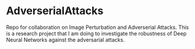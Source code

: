 # AdverserialAttacks
Repo for collaboration on Image Perturbation and Adverserial Attacks. This is a research project that I am doing to investigate the robustness of Deep Neural Networks against the adversarial attacks.
